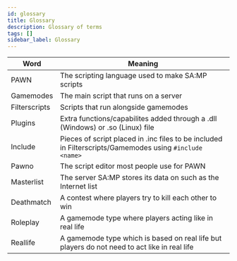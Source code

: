 ```yaml
---
id: glossary
title: Glossary
description: Glossary of terms
tags: []
sidebar_label: Glossary
---
```


| Word | Meaning |
| --- | --- |
| PAWN | The scripting language used to make SA:MP scripts |
| Gamemodes | The main script that runs on a server |
| Filterscripts | Scripts that run alongside gamemodes |
| Plugins | Extra functions/capabilites added through a .dll (Windows) or .so (Linux) file |
| Include | Pieces of script placed in .inc files to be included in Filterscripts/Gamemodes using `#include <name>` |
| Pawno | The script editor most people use for PAWN |
| Masterlist | The server SA:MP stores its data on such as the Internet list |
| Deathmatch | A contest where players try to kill each other to win |
| Roleplay | A gamemode type where players acting like in real life |
| Reallife | A gamemode type which is based on real life but players do not need to act like in real life |
